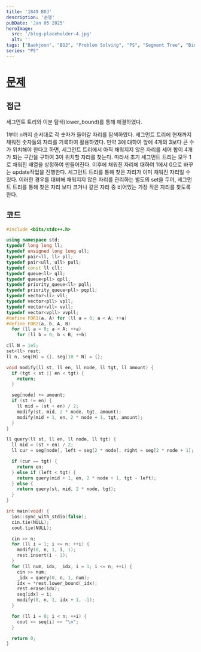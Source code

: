 ```yaml
---
title: '1849 BOJ'
description: '순열'
pubDate: 'Jan 05 2025'
heroImage:
  src: '/blog-placeholder-4.jpg'
  alt: ''
tags: ["Baekjoon", "BOJ", "Problem Solving", "PS", "Segment Tree", "Binary Search"]
series: "PS"
---
```


# [문제](https://www.acmicpc.net/problem/1849)

## 접근

세그먼트 트리와 이분 탐색(lower_bound)를 통해 해결하였다.

1부터 n까지 순서대로 각 숫자가 들어갈 자리를 탐색하였다.
세그먼트 트리에 현재까지 채워진 숫자들의 자리를 기록하여 활용하였다.
만약 3에 대하여 앞에 4개의 3보다 큰 수가 위치해야 한다고 하면,
세그먼트 트리에서 아직 채워지지 않은 자리를 세어 합이 4개가 되는 구간을 구하여 3이 위치할 자리를 찾는다.
따라서 초기 세그먼트 트리는 모두 1로 채워진 배열을 상정하여 만들어진다.
이후에 채워진 자리에 대하여 1에서 0으로 바꾸는 update작업을 진행한다.
세그먼트 트리를 통해 찾은 자리가 이미 채워진 자리일 수 있다.
이러한 경우를 대비해 채워지지 않은 자리를 관리하는 별도의 set을 두어, 세그먼트 트리를 통해 찾은 자리 보다 크거나 같은
자리 중 비어있는 가장 작은 자리를 찾도록 한다.

## 코드

```c++
#include <bits/stdc++.h>

using namespace std;
typedef long long ll;
typedef unsigned long long ull;
typedef pair<ll, ll> pll;
typedef pair<ull, ull> pull;
typedef const ll cll;
typedef queue<ll> qll;
typedef queue<pll> qpll;
typedef priority_queue<ll> pqll;
typedef priority_queue<pll> pqpll;
typedef vector<ll> vll;
typedef vector<pll> vpll;
typedef vector<vll> vvll;
typedef vector<vpll> vvpll;
#define FOR1(a, A) for (ll a = 0; a < A; ++a)
#define FOR2(a, b, A, B)                                                       \
  for (ll a = 0; a < A; ++a)                                                   \
    for (ll b = 0; b < B; ++b)

cll N = 1e5;
set<ll> rest;
ll n, seq[N] = {}, seg[10 * N] = {};

void modify(ll st, ll en, ll node, ll tgt, ll amount) {
  if (tgt < st || en < tgt) {
    return;
  }

  seg[node] += amount;
  if (st != en) {
    ll mid = (st + en) / 2;
    modify(st, mid, 2 * node, tgt, amount);
    modify(mid + 1, en, 2 * node + 1, tgt, amount);
  }
}

ll query(ll st, ll en, ll node, ll tgt) {
  ll mid = (st + en) / 2;
  ll cur = seg[node], left = seg[2 * node], right = seg[2 * node + 1];

  if (cur == tgt) {
    return en;
  } else if (left < tgt) {
    return query(mid + 1, en, 2 * node + 1, tgt - left);
  } else {
    return query(st, mid, 2 * node, tgt);
  }
}

int main(void) {
  ios::sync_with_stdio(false);
  cin.tie(NULL);
  cout.tie(NULL);

  cin >> n;
  for (ll i = 1; i <= n; ++i) {
    modify(0, n, 1, i, 1);
    rest.insert(i - 1);
  }
  for (ll num, idx, _idx, i = 1; i <= n; ++i) {
    cin >> num;
    _idx = query(0, n, 1, num);
    idx = *rest.lower_bound(_idx);
    rest.erase(idx);
    seq[idx] = i;
    modify(0, n, 1, idx + 1, -1);
  }

  for (ll i = 0; i < n; ++i) {
    cout << seq[i] << "\n";
  }

  return 0;
}
```